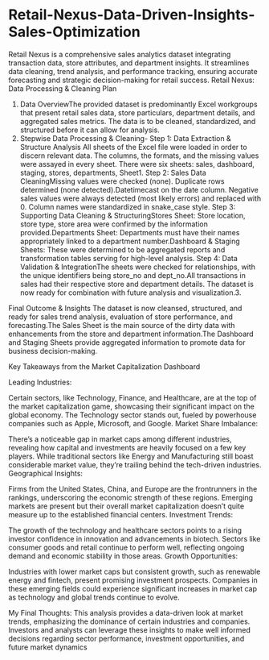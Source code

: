 # Retail-Nexus-Data-Driven-Insights-Sales-Optimization

Retail Nexus is a comprehensive sales analytics dataset integrating transaction data, store attributes, and department insights. It streamlines data cleaning, trend analysis, and performance tracking, ensuring accurate forecasting and strategic decision-making for retail success.
Retail Nexus: Data Processing & Cleaning Plan
1. Data OverviewThe provided dataset is predominantly Excel workgroups that present retail sales data, store particulars, department details, and aggregated sales metrics. The data is to be cleaned, standardized, and structured before it can allow for analysis.
2. Stepwise Data Processing & Cleaning- Step 1: Data Extraction & Structure Analysis All sheets of the Excel file were loaded in order to discern relevant data. The columns, the formats, and the missing values were assayed in every sheet. There were six sheets: sales, dashboard, staging, stores, departments, Sheet1.
Step 2: Sales Data CleaningMissing values were checked (none). Duplicate rows determined (none detected).Datetimecast on the date column. Negative sales values were always detected (most likely errors) and replaced with 0. Column names were standardized in snake_case style.
Step 3: Supporting Data Cleaning & StructuringStores Sheet: Store location, store type, store area were confirmed by the information provided.Departments Sheet: Departments must have their names appropriately linked to a department number.Dashboard & Staging Sheets: These were determined to be aggregated reports and transformation tables serving for high-level analysis.
Step 4: Data Validation & IntegrationThe sheets were checked for relationships, with the unique identifiers being store_no and dept_no.All transactions in sales had their respective store and department details. The dataset is now ready for combination with future analysis and visualization.3.

Final Outcome & Insights The dataset is now cleansed, structured, and ready for sales trend analysis, evaluation of store performance, and forecasting.The Sales Sheet is the main source of the dirty data with enhancements from the store and department information.The Dashboard and Staging Sheets provide aggregated information to promote data for business decision-making.

Key Takeaways from the Market Capitalization Dashboard

Leading Industries:

Certain sectors, like Technology, Finance, and Healthcare, are at the top of the market capitalization game, showcasing their significant impact on the global economy.
The Technology sector stands out, fueled by powerhouse companies such as Apple, Microsoft, and Google.
Market Share Imbalance:

There’s a noticeable gap in market caps among different industries, revealing how capital and investments are heavily focused on a few key players.
While traditional sectors like Energy and Manufacturing still boast considerable market value, they’re trailing behind the tech-driven industries.
Geographical Insights:

Firms from the United States, China, and Europe are the frontrunners in the rankings, underscoring the economic strength of these regions.
Emerging markets are present but their overall market capitalization doesn’t quite measure up to the established financial centers.
Investment Trends:

The growth of the technology and healthcare sectors points to a rising investor confidence in innovation and advancements in biotech.
Sectors like consumer goods and retail continue to perform well, reflecting ongoing demand and economic stability in those areas.
Growth Opportunities:

Industries with lower market caps but consistent growth, such as renewable energy and fintech, present promising investment prospects.
Companies in these emerging fields could experience significant increases in market cap as technology and global trends continue to evolve.


My Final Thoughts:
This analysis provides a data-driven look at market trends, emphasizing the dominance of certain industries and companies. Investors and analysts can leverage these insights to make well informed decisions regarding sector performance, investment opportunities, and future market dynamics
